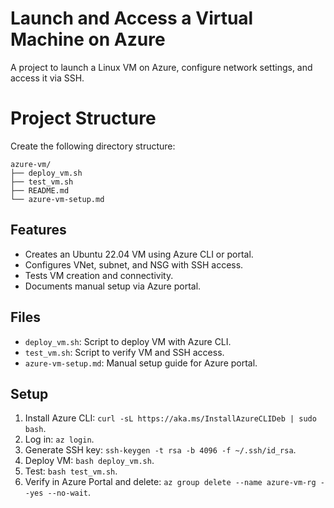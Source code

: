 # Launch and Access a Virtual Machine on Azure

A project to launch a Linux VM on Azure, configure network settings, and access it via SSH.

# Project Structure
Create the following directory structure:

    azure-vm/
    ├── deploy_vm.sh
    ├── test_vm.sh
    ├── README.md
    └── azure-vm-setup.md

## Features
- Creates an Ubuntu 22.04 VM using Azure CLI or portal.
- Configures VNet, subnet, and NSG with SSH access.
- Tests VM creation and connectivity.
- Documents manual setup via Azure portal.

## Files
- `deploy_vm.sh`: Script to deploy VM with Azure CLI.
- `test_vm.sh`: Script to verify VM and SSH access.
- `azure-vm-setup.md`: Manual setup guide for Azure portal.

## Setup
1. Install Azure CLI: `curl -sL https://aka.ms/InstallAzureCLIDeb | sudo bash`.
2. Log in: `az login`.
3. Generate SSH key: `ssh-keygen -t rsa -b 4096 -f ~/.ssh/id_rsa`.
4. Deploy VM: `bash deploy_vm.sh`.
5. Test: `bash test_vm.sh`.
6. Verify in Azure Portal and delete: `az group delete --name azure-vm-rg --yes --no-wait`.


